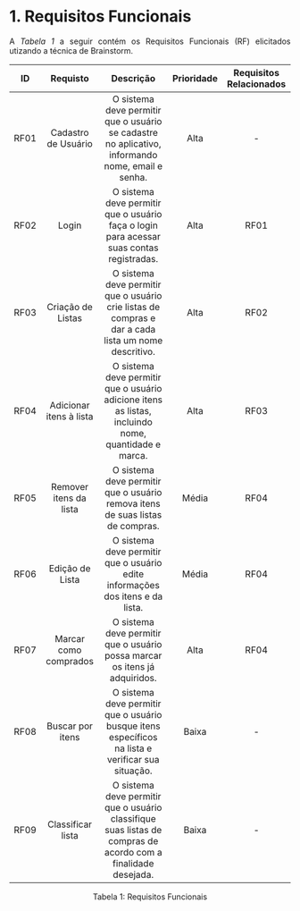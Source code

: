 # 1. Requisitos Funcionais

<p align="justify">A <i>Tabela 1</i> a seguir contém os Requisitos Funcionais (RF) elicitados utizando a técnica de Brainstorm.</p>

| ID   | Requisto |                                       Descrição                                           | Prioridade | Requisitos Relacionados |
| :--: | :------: |       :-----------------------------------------------------------------------:           | :--------: | :---------:|
| RF01 | Cadastro de Usuário | O sistema deve permitir que o usuário se cadastre no aplicativo, informando nome, email e senha. |    Alta    |      -     |
| RF02 | Login | O sistema deve permitir que o usuário faça o login para acessar suas contas registradas. |    Alta    |    RF01    |
| RF03 | Criação de Listas |  O sistema deve permitir que o usuário crie listas de compras e dar a cada lista um nome descritivo. |    Alta    |    RF02    |
| RF04 | Adicionar itens à lista | O sistema deve permitir que o usuário adicione itens as listas, incluindo nome, quantidade e marca. |    Alta    |    RF03    |
| RF05 | Remover itens da lista | O sistema deve permitir que o usuário remova itens de suas listas de compras.      |    Média   |    RF04    |
| RF06 | Edição de Lista | O sistema deve permitir que o usuário edite informações dos itens e da lista. |    Média   |    RF04    |
| RF07 | Marcar como comprados | O sistema deve permitir que o usuário possa marcar os itens já adquiridos. |    Alta    |    RF04    |
| RF08 | Buscar por itens | O sistema deve permitir que o usuário busque itens específicos na lista e verificar sua situação. |    Baixa   |      -     |
| RF09 | Classificar lista | O sistema deve permitir que o usuário classifique suas listas de compras de acordo com a finalidade desejada. |    Baixa   |      -     |

<div style="text-align: center">
<p>Tabela 1: Requisitos Funcionais</p>
</div>

